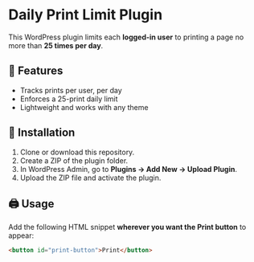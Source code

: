 # Daily Print Limit Plugin

This WordPress plugin limits each **logged-in user** to printing a page no more than **25 times per day**.

## 🧩 Features

- Tracks prints per user, per day
- Enforces a 25-print daily limit
- Lightweight and works with any theme

## 🚀 Installation

1. Clone or download this repository.
2. Create a ZIP of the plugin folder.
3. In WordPress Admin, go to **Plugins → Add New → Upload Plugin**.
4. Upload the ZIP file and activate the plugin.

## 🖨️ Usage

Add the following HTML snippet **wherever you want the Print button** to appear:

```html
<button id="print-button">Print</button>
